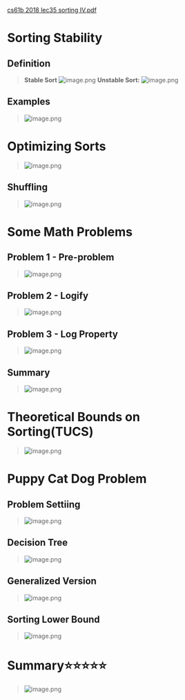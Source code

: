[cs61b 2018 lec35 sorting IV.pdf](https://www.yuque.com/attachments/yuque/0/2023/pdf/12393765/1681566117892-9d2120bb-61a9-4577-a13f-8d79aeb3d96a.pdf)

# Sorting Stability
## Definition
> **Stable Sort**
> ![image.png](Sorting%20Properties.assets/7701dfe46c44969e40d0bfdf7c58b78b_MD5.png)
> **Unstable Sort:**
> ![image.png](Sorting%20Properties.assets/17589b8229bc71c5045a180043e6657f_MD5.png)



## Examples
> ![image.png](Sorting%20Properties.assets/10bddcaf5918e5ec5ba140c2a807bd12_MD5.png)


# Optimizing Sorts
> ![image.png](Sorting%20Properties.assets/5a7467466a7b4287dfc1484561093550_MD5.png)



## Shuffling
> ![image.png](Sorting%20Properties.assets/d8731796372cf9f5a146f9a04966d5c1_MD5.png)


# Some Math Problems
## Problem 1 - Pre-problem
> ![image.png](Sorting%20Properties.assets/4010e54712ddc3187e073ac69b536f48_MD5.png)


## Problem 2 - Logify
> ![image.png](Sorting%20Properties.assets/6809edaf6eb1f0df9e21cf54dca1103e_MD5.png)


## Problem 3 - Log Property
> ![image.png](Sorting%20Properties.assets/af235ca781f104bf10a61ed1007865ab_MD5.png)


## Summary
> ![image.png](Sorting%20Properties.assets/328ff35459256745a1154b2c49cdc1ac_MD5.png)




# Theoretical Bounds on Sorting(TUCS)
> ![image.png](Sorting%20Properties.assets/2e509eab3506e04aad5b5e0a05752b17_MD5.png)




# Puppy Cat Dog Problem
## Problem Settiing
> ![image.png](Sorting%20Properties.assets/cc627744689527464193283623346924_MD5.png)


## Decision Tree
> ![image.png](Sorting%20Properties.assets/469fd8fd5cd0fa5d784f3a0e85fb7468_MD5.png)


## Generalized Version
> ![image.png](Sorting%20Properties.assets/1d76bdfe6a819da09a1259acbfeeeeaa_MD5.png)



## Sorting Lower Bound
> ![image.png](Sorting%20Properties.assets/547f8c11c877f156a70804b41e3951c0_MD5.png)



# Summary⭐⭐⭐⭐⭐
> ![image.png](Sorting%20Properties.assets/f238697828e57547a87c5f4688ea56f2_MD5.png)


